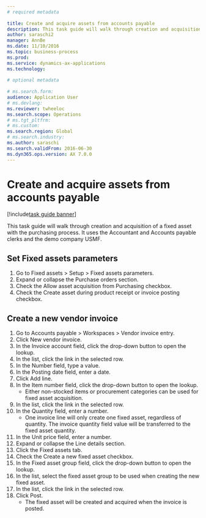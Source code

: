```yaml
--- 
# required metadata 
 
title: Create and acquire assets from accounts payable
description: This task guide will walk through creation and acquisition of a fixed asset with the purchasing process. 
author: saraschi2
manager: AnnBe 
ms.date: 11/10/2016
ms.topic: business-process 
ms.prod:  
ms.service: dynamics-ax-applications 
ms.technology:  
 
# optional metadata 
 
# ms.search.form:   
audience: Application User 
# ms.devlang:  
ms.reviewer: twheeloc
ms.search.scope: Operations 
# ms.tgt_pltfrm:  
# ms.custom:  
ms.search.region: Global
# ms.search.industry: 
ms.author: saraschi
ms.search.validFrom: 2016-06-30 
ms.dyn365.ops.version: AX 7.0.0 
---
```

# Create and acquire assets from accounts payable

[!include[task guide banner](../../includes/task-guide-banner.md)]

This task guide will walk through creation and acquisition of a fixed asset with the purchasing process. It uses the Accountant and Accounts payable clerks and the demo company USMF.


## Set Fixed assets parameters
1. Go to Fixed assets > Setup > Fixed assets parameters.
2. Expand or collapse the Purchase orders section.
3. Check the Allow asset acquisition from Purchasing checkbox.
4. Check the Create asset during product receipt or invoice posting checkbox.

## Create a new vendor invoice
1. Go to Accounts payable > Workspaces > Vendor invoice entry.
2. Click New vendor invoice.
3. In the Invoice account field, click the drop-down button to open the lookup.
4. In the list, click the link in the selected row.
5. In the Number field, type a value.
6. In the Posting date field, enter a date.
7. Click Add line.
8. In the Item number field, click the drop-down button to open the lookup.
    * Either non-stocked items or procurement categories can be used for fixed asset acquisition.  
9. In the list, click the link in the selected row.
10. In the Quantity field, enter a number.
    * One invoice line will only create one fixed asset, regardless of quantity.  The invoice quantity field value will be transferred to the fixed asset quantity.  
11. In the Unit price field, enter a number.
12. Expand or collapse the Line details section.
13. Click the Fixed assets tab.
14. Check the Create a new fixed asset checkbox.
15. In the Fixed asset group field, click the drop-down button to open the lookup.
16. In the list, select the fixed asset group to be used when creating the new fixed asset.
17. In the list, click the link in the selected row.
18. Click Post.
    * The fixed asset will be created and acquired when the invoice is posted.  

